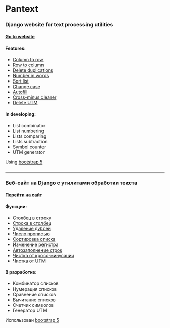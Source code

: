 # Pantext
### Django website for text processing utilities
#### [Go to website](https://pantext.ru)
#### Features:
* [Column to row](https://pantext.ru/tools/column_to_row)
* [Row to column](https://pantext.ru/tools/row_to_column)
* [Delete duplications](https://pantext.ru/tools/delete_duplicates)
* [Number in words](https://pantext.ru/tools/numbers_in_words)
* [Sort list](https://pantext.ru/tools/list_sorting)
* [Change case](https://pantext.ru/tools/change_case)
* [Autofill](https://pantext.ru/tools/autofill)
* [Cross-minus cleaner](https://pantext.ru/tools/cross_minus_cleaner)
* [Delete UTM](https://pantext.ru/tools/delete_utm)

#### In developing:
* List combinator
* List numbering
* Lists comparing
* Lists subtraction
* Symbol counter
* UTM generator

Using [bootstrap 5](https://mdbootstrap.com/docs/standard/getting-started/installation/)
###
___
### Веб-сайт на Django с утилитами обработки текста
#### [Перейти на сайт](https://pantext.ru)
#### Функции:
* [Столбец в строку](https://pantext.ru/tools/column_to_row)
* [Строка в столбец](https://pantext.ru/tools/row_to_column)
* [Удаление дублей](https://pantext.ru/tools/delete_duplicates)
* [Число прописью](https://pantext.ru/tools/numbers_in_words)
* [Сортировка списка](https://pantext.ru/tools/list_sorting)
* [Изменение регистра](https://pantext.ru/tools/change_case)
* [Автозаполнение строк](https://pantext.ru/tools/autofill)
* [Чистка от кросс-минусации](https://pantext.ru/tools/cross_minus_cleaner)
* [Чистка от UTM](https://pantext.ru/tools/delete_utm)

#### В разработке:
* Комбинатор списков
* Нумерация списков
* Сравнение списков
* Вычитание списков
* Счетчик символов
* Генератор UTM

Использован [bootstrap 5](https://mdbootstrap.com/docs/standard/getting-started/installation/)